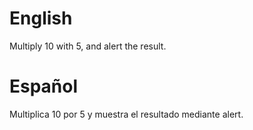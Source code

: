 # English
Multiply 10 with 5, and alert the result.

# Español
Multiplica 10 por 5 y muestra el resultado mediante alert.

